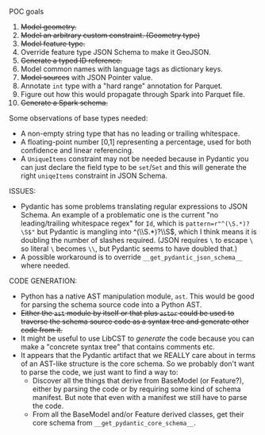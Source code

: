 POC goals

1) ~~Model geometry.~~
2) ~~Model an arbitrary custom constraint. (Geometry type)~~
3) ~~Model feature type.~~
4) Override feature type JSON Schema to make it GeoJSON.
5) ~~Generate a typed ID reference.~~
6) Model common names with language tags as dictionary keys.
7) ~~Model sources~~ with JSON Pointer value.
8) Annotate `int` type with a "hard range" annotation for Parquet.
9) Figure out how this would propagate through Spark into Parquet file.
10) ~~Generate a Spark schema.~~

Some observations of base types needed:

- A non-empty string type that has no leading or trailing whitespace.
- A floating-point number [0,1] representing a percentage, used for both
  confidence and linear referencing.
- A `UniqueItems` constraint may not be needed because in Pydantic you
  can just declare the field type to be `set`/`Set` and this will
  generate the right `uniqeItems` constraint in JSON Schema.

ISSUES:

- Pydantic has some problems translating regular expressions to JSON Schema.
  An example of a problematic one is the current "no leading/trailing whitespace regex"
  for `Id`, which is `pattern=r"^(\S.*)?\S$"` but Pydantic is mangling into
  ^(\\\\S.*)?\\\\S$, which I think means it is doubling the number of slashes
  required. (JSON requires `\` to escape `\` so literal `\` becomes `\\`, but
  Pydantic seems to have doubled that.)
- A possible workaround is to override `__get_pydantic_json_schema__` where
  needed.


CODE GENERATION:

- Python has a native AST manipulation module, `ast`. This would be good for
  parsing the schema source code into a Python AST.
- ~~Either the `ast` module by itself or that plus `astor` could be used to
  traverse the schema source code as a syntax tree and generate other code
  from it.~~
- It might be useful to use LibCST to *generate* the code because you can
  make a "concrete syntax tree" that contains comments etc.
- It appears that the Pydantic artifact that we REALLY care about in terms
  of an AST-like structure is the core schema. So we probably don't want to
  parse the code, we just want to find a way to:
    - Discover all the things that derive from BaseModel (or Feature?),
      either by parsing the code or by requiring some kind of schema
      manifest. But note that even with a manifest we still have to
      parse the code.
    - From all the BaseModel and/or Feature derived classes, get their
      core schema from `__get_pydantic_core_schema__`.
